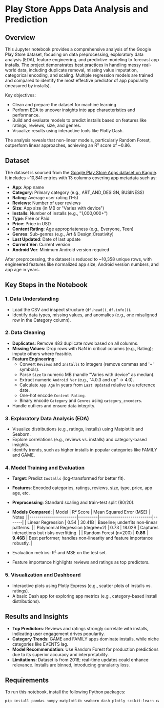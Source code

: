 # Play Store Apps Data Analysis and Prediction

## Overview

This Jupyter notebook provides a comprehensive analysis of the Google Play Store dataset, focusing on data preprocessing, exploratory data analysis (EDA), feature engineering, and predictive modeling to forecast app installs. The project demonstrates best practices in handling messy real-world data, including duplicate removal, missing value imputation, categorical encoding, and scaling. Multiple regression models are trained and compared to identify the most effective predictor of app popularity (measured by installs).

Key objectives:

- Clean and prepare the dataset for machine learning.
- Perform EDA to uncover insights into app characteristics and performance.
- Build and evaluate models to predict installs based on features like ratings, reviews, size, and genres.
- Visualize results using interactive tools like Plotly Dash.

The analysis reveals that non-linear models, particularly Random Forest, outperform linear approaches, achieving an R² score of ~0.86.

## Dataset

The dataset is sourced from the [Google Play Store Apps dataset on Kaggle](https://www.kaggle.com/lava18/google-play-store-apps). It includes ~10,841 entries with 13 columns covering app metadata such as:

- **App**: App name
- **Category**: Primary category (e.g., ART_AND_DESIGN, BUSINESS)
- **Rating**: Average user rating (1-5)
- **Reviews**: Number of user reviews
- **Size**: App size (in MB or "Varies with device")
- **Installs**: Number of installs (e.g., "1,000,000+")
- **Type**: Free or Paid
- **Price**: Price in USD
- **Content Rating**: Age appropriateness (e.g., Everyone, Teen)
- **Genres**: Sub-genres (e.g., Art & Design;Creativity)
- **Last Updated**: Date of last update
- **Current Ver**: Current version
- **Android Ver**: Minimum Android version required

After preprocessing, the dataset is reduced to ~10,358 unique rows, with engineered features like normalized app size, Android version numbers, and app age in years.

## Key Steps in the Notebook

### 1. Data Understanding

- Load the CSV and inspect structure (`df.head()`, `df.info()`).
- Identify data types, missing values, and anomalies (e.g., one misaligned row in the Category column).

### 2. Data Cleaning

- **Duplicates**: Remove 483 duplicate rows based on all columns.
- **Missing Values**: Drop rows with NaN in critical columns (e.g., Rating); impute others where feasible.
- **Feature Engineering**:
  - Convert `Reviews` and `Installs` to integers (remove commas and '+' symbols).
  - Parse `Size` to numeric MB (handle "Varies with device" as median).
  - Extract numeric `Android Ver` (e.g., "4.0.3 and up" → 4.0).
  - Calculate `App Age` in years from `Last Updated` relative to a reference date.
  - One-hot encode `Content Rating`.
  - Binary encode `Category` and `Genres` using `category_encoders`.
- Handle outliers and ensure data integrity.

### 3. Exploratory Data Analysis (EDA)

- Visualize distributions (e.g., ratings, installs) using Matplotlib and Seaborn.
- Explore correlations (e.g., reviews vs. installs) and category-based insights.
- Identify trends, such as higher installs in popular categories like FAMILY and GAME.

### 4. Model Training and Evaluation

- **Target**: Predict `Installs` (log-transformed for better fit).
- **Features**: Encoded categories, ratings, reviews, size, type, price, app age, etc.
- **Preprocessing**: Standard scaling and train-test split (80/20).
- **Models Compared**:
  | Model | R² Score | Mean Squared Error (MSE) | Notes |
  |------------------------|----------|---------------------------|-------|
  | Linear Regression | 0.54 | 30.41B | Baseline; underfits non-linear patterns. |
  | Polynomial Regression (degree=2) | 0.73 | 18.02B | Captures interactions but risks overfitting. |
  | Random Forest (n=200) | **0.86** | **9.46B** | Best performer; handles non-linearity and feature importance robustly. |

- Evaluation metrics: R² and MSE on the test set.
- Feature importance highlights reviews and ratings as top predictors.

### 5. Visualization and Dashboard

- Interactive plots using Plotly Express (e.g., scatter plots of installs vs. ratings).
- A basic Dash app for exploring app metrics (e.g., category-based install distributions).

## Results and Insights

- **Top Predictors**: Reviews and ratings strongly correlate with installs, indicating user engagement drives popularity.
- **Category Trends**: GAME and FAMILY apps dominate installs, while niche categories like EVENTS lag.
- **Model Recommendation**: Use Random Forest for production predictions due to its superior accuracy and interpretability.
- **Limitations**: Dataset is from 2018; real-time updates could enhance relevance. Installs are binned, introducing granularity loss.

## Requirements

To run this notebook, install the following Python packages:

```bash
pip install pandas numpy matplotlib seaborn dash plotly scikit-learn category-encoders
```
